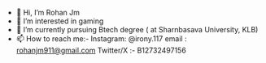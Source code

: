 - 👋 Hi, I’m Rohan Jm
- 👀 I’m interested in gaming 
- 🌱 I’m currently pursuing Btech    degree ( at Sharnbasava University, KLB)
- 📫 How to reach me:- 
Instagram: @irony.117
email : rohanjm911@gmail.com 
Twitter/X :- B12732497156
